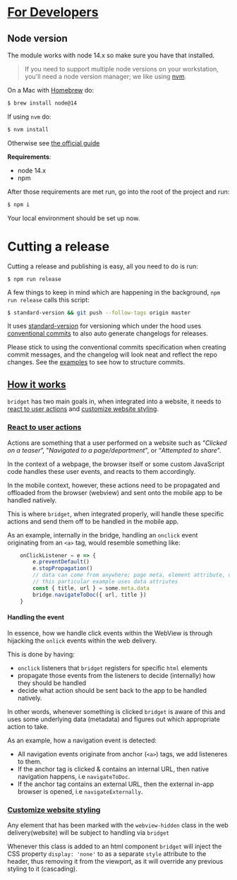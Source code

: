 # [For Developers](#developers)

## Node version

The module works with node 14.x so make sure you have that
installed.

> If you need to support multiple node versions on your workstation, you'll need a node version manager;  we like using [nvm](https://github.com/nvm-sh/nvm).

 On a Mac with [Homebrew](https://brew.sh) do:

```sh
$ brew install node@14
```

If using `nvm` do:
```sh
$ nvm install
```

Otherwise see [the official guide](https://docs.npmjs.com/downloading-and-installing-node-js-and-npm)


**Requirements**:

- node 14.x
- npm

After those requirements are met run, go into the root of the project and run:

```sh
$ npm i
```

Your local environment should be set up now.

# Cutting a release

Cutting a release and publishing is easy, all you need to do is run:

```
$ npm run release
```

A few things to keep in mind which are happening in the background, `npm run release` calls this script:
```sh
$ standard-version && git push --follow-tags origin master
```

It uses [standard-version](https://github.com/conventional-changelog/standard-version) for versioning which under the hood uses [conventional commits](https://www.conventionalcommits.org/en/v1.0.0/) to also auto generate changelogs for releases.

Please stick to using the conventional commits specification when creating commit messages, and the changelog will look neat and reflect the repo changes. See the [examples](https://www.conventionalcommits.org/en/v1.0.0/#examples) to see how to structure commits.

## [How it works](#how-it-works)
`bridget` has two main goals in, when integrated into a website, it needs to [react to user actions](#react-to-user-actions) and [customize website styling](#customize-website-styling).

### [React to user actions](#react-to-user-actions)
Actions are something that a user performed on a website such as “*Clicked on a teaser*”, "*Navigated to a page/department*", or “*Attempted to share*”.

In the context of a webpage, the browser itself or some custom JavaScript code handles these user events, and reacts to them accordingly. 

In the mobile context, however, these actions need to be propagated and offloaded from the browser (webview) and sent onto the mobile app to be handled natively. 

This is where `bridget`, when integrated properly, will handle these specific actions and send them off to be handled in the mobile app.

As an example, internally in the bridge, handling an `onclick` event originating from an `<a>` tag, would resemble something like:

```js
	onClickListener = e => {
		e.preventDefault()
		e.stopPropagation()
        // data can come from anywhere; page meta, element attribute, data attributes, linked data.
        // this particular example uses data attriutes
		const { title, url } = some.meta.data
		bridge.navigateToDoc({ url, title })
    }
```
#### Handling the event
In essence, how we handle click events within the WebView is through hijacking the `onlick` events within the web delivery.

This is done by having:
- `onclick` listeners that `bridget` registers for specific `html` elements 
- propagate those events from the listeners to decide (internally) how they should be handled
- decide what action should be sent back to the app to be handled natively. 

In other words, whenever something is clicked `bridget` is aware of this and uses some underlying data (metadata) and figures out which appropriate action to take.

As an example, how a navigation event is detected:
- All navigation events originate from anchor (`<a>`) tags, we add listeneres to them.
- If the anchor tag is clicked & contains an internal URL, then native navigation happens, i.e `navigateToDoc`. 
- If the anchor tag contains an external URL, then the external in-app browser is opened, i.e `navigateExternally`. 


### [Customize website styling](#customize-website-styling)

Any element that has been marked with the `webview-hidden` class in the web delivery(website) will be subject to handling via `bridget`

Whenever this class is added to an html component `bridget` will inject the CSS property `display: 'none'` to as a separate `style` attribute to the header, thus removing it from the viewport, as it will override any previous styling to it (cascading).